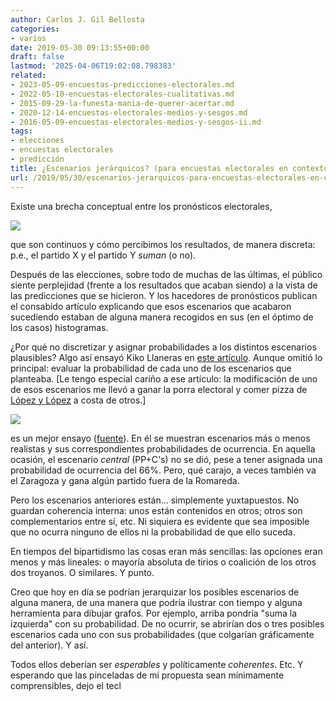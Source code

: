 ```yaml
---
author: Carlos J. Gil Bellosta
categories:
- varios
date: 2019-05-30 09:13:55+00:00
draft: false
lastmod: '2025-04-06T19:02:08.798383'
related:
- 2023-05-09-encuestas-predicciones-electorales.md
- 2022-05-10-encuestas-electorales-cualitativas.md
- 2015-09-29-la-funesta-mania-de-querer-acertar.md
- 2020-12-14-encuestas-electorales-medios-y-sesgos.md
- 2016-05-09-encuestas-electorales-medios-y-sesgos-ii.md
tags:
- elecciones
- encuestas electorales
- predicción
title: ¿Escenarios jerárquicos? (para encuestas electorales en contextos multipartidistas)
url: /2019/05/30/escenarios-jerarquicos-para-encuestas-electorales-en-contextos-multipartidistas/
---
```


Existe una brecha conceptual entre los pronósticos electorales,

![](/wp-uploads/2019/05/consenso_encuestas-1024x910.jpg)

que son continuos y cómo percibimos los resultados, de manera discreta: p.e., el partido X y el partido Y _suman_ (o no).

Después de las elecciones, sobre todo de muchas de las últimas, el público siente perplejidad (frente a los resultados que acaban siendo) a la vista de las predicciones que se hicieron. Y los hacedores de pronósticos publican el consabido artículo explicando que esos escenarios que acabaron sucediendo estaban de alguna manera recogidos en sus (en el óptimo de los casos) histogramas.

¿Por qué no discretizar y asignar probabilidades a los distintos escenarios plausibles? Algo así ensayó Kiko Llaneras en [este artículo](https://elpais.com/politica/2019/04/27/actualidad/1556358041_818858.html). Aunque omitió lo principal: evaluar la probabilidad de cada uno de los escenarios que planteaba. [Le tengo especial cariño a ese artículo: la modificación de uno de esos escenarios me llevó a ganar la porra electoral y comer pizza de [López y López](https://www.tripadvisor.es/Restaurant_Review-g187514-d10202528-Reviews-Lopez_Lopez_Pizzeria-Madrid.html) a costa de otros.]

![](/wp-uploads/2019/05/escenarios_electorales_llaneras-1024x966.png#center)

es un mejor ensayo ([fuente](http://datos.elespanol.com/elecciones-generales/la-cocina-20d/)). En él se muestran escenarios más o menos realistas y sus correspondientes probabilidades de ocurrencia. En aquella ocasión, el escenario _central_ (PP+C's) no se dió, pese a tener asignada una probabilidad de ocurrencia del 66%. Pero, qué carajo, a veces también va el Zaragoza y gana algún partido fuera de la Romareda.

Pero los escenarios anteriores están... simplemente yuxtapuestos. No guardan coherencia interna: unos están contenidos en otros; otros son complementarios entre sí, etc. Ni siquiera es evidente que sea imposible que no ocurra ninguno de ellos ni la probabilidad de que ello suceda.

En tiempos del bipartidismo las cosas eran más sencillas: las opciones eran menos y más lineales: o mayoría absoluta de tirios o coalición de los otros dos troyanos. O similares. Y punto.

Creo que hoy en día se podrían jerarquizar los posibles escenarios de alguna manera, de una manera que podría ilustrar con tiempo y alguna herramienta para dibujar grafos. Por ejemplo, arriba pondría "suma la izquierda" con su probabilidad. De no ocurrir, se abrirían dos o tres posibles escenarios cada uno con sus probabilidades (que colgarían gráficamente del anterior). Y así.

Todos ellos deberían ser _esperables_ y políticamente _coherentes_. Etc. Y esperando que las pinceladas de mi propuesta sean mínimamente comprensibles, dejo el tecl
